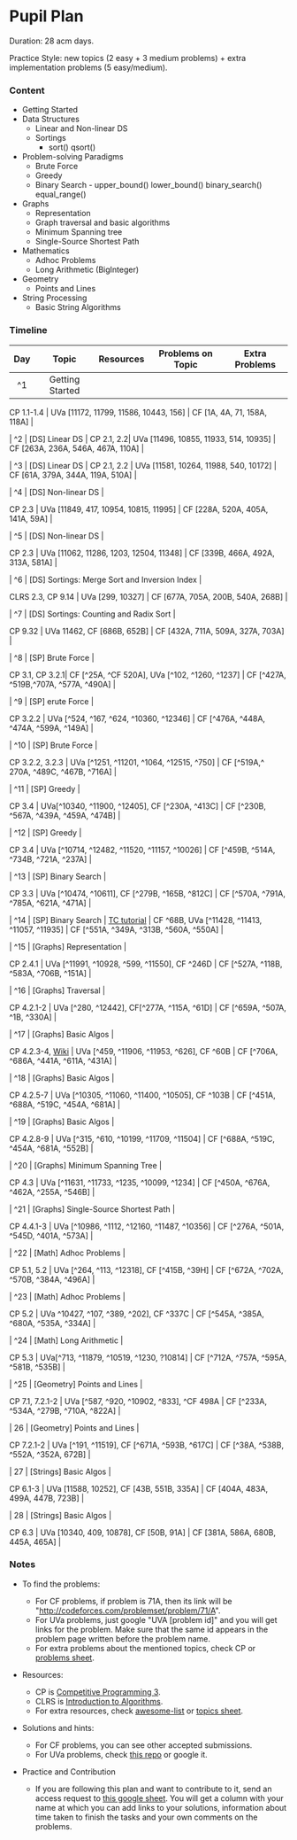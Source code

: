 # Pupil Plan

Duration: 28 acm days.

Practice Style: new topics (2 easy + 3 medium problems) + extra implementation problems (5 easy/medium).

### Content

- Getting Started
- Data Structures
    - Linear and Non-linear DS
    - Sortings
        - sort() qsort()
- Problem-solving Paradigms
    - Brute Force
    - Greedy
    - Binary Search
          - upper_bound() lower_bound() binary_search() equal_range()
- Graphs
    - Representation
    - Graph traversal and basic algorithms
    - Minimum Spanning tree
    - Single-Source Shortest Path
- Mathematics
    - Adhoc Problems
    - Long Arithmetic (BigInteger)
- Geometry
    - Points and Lines
- String Processing
    - Basic String Algorithms

### Timeline

| Day           | Topic         | Resources  | Problems on Topic | Extra Problems |
| :-----------: |:-------------:| :---------:|:-----------------:|:--------------:|
| ^1 | Getting Started |

CP 1.1-1.4 |  UVa [11172, 11799, 11586, 10443, 156] | CF [1A, 4A, 71, 158A, 118A] |

| ^2 | [DS] Linear DS | CP 2.1, 2.2| UVa [11496, 10855, 11933, 514, 10935] | CF [263A, 236A, 546A, 467A, 110A] |

| ^3 | [DS] Linear DS | CP 2.1, 2.2 | UVa [11581, 10264, 11988, 540, 10172] | CF [61A, 379A, 344A, 119A, 510A] |

| ^4 | [DS] Non-linear DS |

CP 2.3 | UVa [11849, 417, 10954, 10815, 11995] | CF [228A, 520A, 405A, 141A, 59A] |

| ^5 | [DS] Non-linear DS |

CP 2.3 | UVa [11062, 11286, 1203, 12504, 11348] | CF [339B, 466A, 492A, 313A, 581A] |

| ^6 | [DS] Sortings: Merge Sort and Inversion Index |

CLRS 2.3, CP 9.14 | UVa [299, 10327] | CF [677A, 705A, 200B, 540A, 268B] |

| ^7 | [DS] Sortings: Counting and Radix Sort |

CP 9.32 | UVa 11462, CF [686B, 652B] | CF [432A, 711A, 509A, 327A, 703A] |

| ^8 | [SP] Brute Force |

CP 3.1, CP 3.2.1| CF [^25A, ^CF 520A], UVa [^102, ^1260, ^1237] | CF [^427A, ^519B,^707A, ^577A, ^490A] |

| ^9 | [SP] erute Force |

CP 3.2.2 | UVa [^524, ^167, ^624, ^10360, ^12346] | CF [^476A, ^448A, ^474A, ^599A, ^149A] |

| ^10 | [SP] Brute Force |

CP 3.2.2, 3.2.3 | UVa [^1251, ^11201, ^1064, ^12515, ^750] | CF [^519A,^ 270A, ^489C, ^467B, ^716A] |

| ^11 | [SP] Greedy |

CP 3.4 | UVa[^10340, ^11900, ^12405], CF [^230A, ^413C] | CF [^230B, ^567A, ^439A, ^459A, ^474B] |

| ^12 | [SP] Greedy |

CP 3.4 | UVa [^10714, ^12482, ^11520, ^11157, ^10026] | CF [^459B, ^514A, ^734B, ^721A, ^237A] |

| ^13 | [SP] Binary Search |

CP 3.3 | UVa [^10474, ^10611], CF [^279B, ^165B, ^812C] | CF [^570A, ^791A, ^785A, ^621A, ^471A] |

| ^14 | [SP] Binary Search |
[TC tutorial](https://www.topcoder.com/community/data-science/data-science-tutorials/binary-search/)
| CF ^68B, UVa [^11428, ^11413, ^11057, ^11935] | CF [^551A, ^349A, ^313B, ^560A, ^550A] |

| ^15 | [Graphs] Representation |

CP 2.4.1 | UVa [^11991, ^10928, ^599, ^11550], CF ^246D | CF [^527A, ^118B, ^583A, ^706B, ^151A] |

| ^16 | [Graphs] Traversal |

CP 4.2.1-2 | UVa [^280, ^12442], CF[^277A, ^115A, ^61D] | CF [^659A, ^507A, ^1B, ^330A] |

| ^17 | [Graphs] Basic Algos |

CP 4.2.3-4, [Wiki](https://en.wikipedia.org/wiki/Topological_sorting) | UVa [^459, ^11906, ^11953, ^626], CF ^60B | CF [^706A, ^686A, ^441A, ^611A, ^431A] |

| ^18 | [Graphs] Basic Algos |

CP 4.2.5-7 | UVa [^10305, ^11060, ^11400, ^10505], CF ^103B | CF [^451A, ^688A, ^519C, ^454A, ^681A] |

| ^19 | [Graphs] Basic Algos |

CP 4.2.8-9 | UVa [^315, ^610, ^10199, ^11709, ^11504] | CF [^688A, ^519C, ^454A, ^681A, ^552B] |

| ^20 | [Graphs] Minimum Spanning Tree |

CP 4.3 | UVa [^11631, ^11733, ^1235, ^10099, ^1234] | CF [^450A, ^676A, ^462A, ^255A, ^546B] |

| ^21 | [Graphs] Single-Source Shortest Path |

CP 4.4.1-3 | UVa [^10986, ^1112, ^12160, ^11487, ^10356] | CF [^276A, ^501A, ^545D, ^401A, ^573A] |

| ^22 | [Math] Adhoc Problems |

CP 5.1, 5.2 | UVa [^264, ^113, ^12318], CF [^415B, ^39H] | CF [^672A, ^702A, ^570B, ^384A, ^496A] |

| ^23 | [Math] Adhoc Problems |


CP 5.2 | UVa ^10427, ^107, ^389, ^202], CF ^337C | CF [^545A, ^385A, ^680A, ^535A, ^334A] |

| ^24 | [Math] Long Arithmetic |

CP 5.3 | UVa[^713, ^11879, ^10519, ^1230, ?10814] | CF [^712A, ^757A, ^595A, ^581B, ^535B] |

| ^25 | [Geometry] Points and Lines |

CP 7.1, 7.2.1-2 | UVa [^587, ^920, ^10902, ^833], ^CF 498A | CF [^233A, ^534A, ^279B, ^710A, ^822A] |

| 26 | [Geometry] Points and Lines |

CP 7.2.1-2 | UVa [^191, ^11519], CF [^671A, ^593B, ^617C] | CF [^38A, ^538B, ^552A, ^352A, 672B] |

| 27 | [Strings] Basic Algos |

CP 6.1-3 | UVa [11588, 10252], CF [43B, 551B, 335A] | CF [404A, 483A, 499A, 447B, 723B] |

| 28 | [Strings] Basic Algos |

CP 6.3 | UVa [10340, 409, 10878], CF [50B, 91A] | CF [381A, 586A, 680B, 445A, 465A] |

### Notes
- To find the problems:
    - For CF problems, if problem is 71A, then its link will be "http://codeforces.com/problemset/problem/71/A".
    - For UVa problems, just google "UVA [problem id]" and you will get links for the problem. Make sure that the same id appears in the problem page written before the problem name.
    - For extra problems about the mentioned topics, check CP or [problems sheet](https://docs.google.com/spreadsheets/d/1blSbPr1pAFZSzlAi2IVdTeytz2yO7Ejx9SeQWOSxY0w).

- Resources:
    - CP is [Competitive Programming 3](https://cpbook.net/).
    - CLRS is [Introduction to Algorithms](https://mitpress.mit.edu/books/introduction-algorithms).
    - For extra resources, check [awesome-list](https://github.com/lnishan/awesome-competitive-programming) or [topics sheet](https://docs.google.com/spreadsheets/d/1tLEm58_2bQgM7qhATSjN0fGbdLLtaOCjUFnTGniHbjI).

- Solutions and hints:
    - For CF problems, you can see other accepted submissions.
    - For UVa problems, check [this repo](https://github.com/AhmadElsagheer/UVa-Solutions) or google it.

- Practice and Contribution
    - If you are following this plan and want to contribute to it, send an access request to [this google sheet](https://docs.google.com/spreadsheets/d/1J-8hU8HrxXnAPNpku_zyAPzObq0_cpiDq1j0BK8y55Q/edit?usp=sharing). You will get a column with your name at which you can add links to your solutions, information about time taken to finish the tasks and your own comments on the problems.
